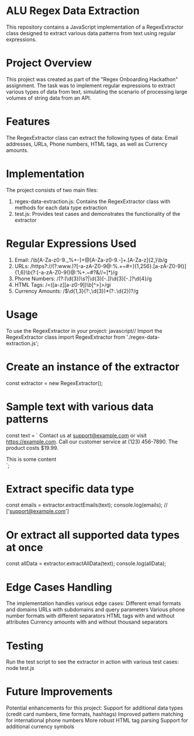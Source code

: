 # ALU Regex Data Extraction
This repository contains a JavaScript implementation of a RegexExtractor class designed to extract various data patterns from text using regular expressions.

# Project Overview
This project was created as part of the "Regex Onboarding Hackathon" assignment. The task was to implement regular expressions to extract various types of data from text, simulating the scenario of processing large volumes of string data from an API.
# Features
The RegexExtractor class can extract the following types of data:
Email addresses, URLs, Phone numbers, HTML tags, as well as Currency amounts.

# Implementation
The project consists of two main files:
1. regex-data-extraction.js: Contains the RegexExtractor class with methods for each data type extraction
2. test.js: Provides test cases and demonstrates the functionality of the extractor
   

# Regular Expressions Used

1. Email: /\b[A-Za-z0-9._%+-]+@[A-Za-z0-9.-]+\.[A-Za-z]{2,}\b/g
2. URLs: /https?:\/\/(?:www\.)?[-a-zA-Z0-9@:%.\+~#=]{1,256}\.[a-zA-Z0-9()]{1,6}\b(?:[-a-zA-Z0-9()@:%\+.~#?&//=]*)/g
3. Phone Numbers: /(?:\(\d{3}\)\s?|\d{3}[-.])\d{3}[-.]?\d{4}/g
4. HTML Tags: /<([a-z][a-z0-9])\b[^>]>/gi
5. Currency Amounts: /\$\d{1,3}(?:,\d{3})*(?:\.\d{2})?/g

# Usage
To use the RegexExtractor in your project:
javascript// Import the RegexExtractor class
import RegexExtractor from './regex-data-extraction.js';

# Create an instance of the extractor
const extractor = new RegexExtractor();

# Sample text with various data patterns
const text = `
  Contact us at support@example.com or visit https://example.com.
  Call our customer service at (123) 456-7890.
  The product costs $19.99.
  <div class="content">This is some content</div>
`;

# Extract specific data type
const emails = extractor.extractEmails(text);
console.log(emails);  // ['support@example.com']

# Or extract all supported data types at once
const allData = extractor.extractAllData(text);
console.log(allData);

# Edge Cases Handling
The implementation handles various edge cases:
Different email formats and domains
URLs with subdomains and query parameters
Various phone number formats with different separators
HTML tags with and without attributes
Currency amounts with and without thousand separators

# Testing
Run the test script to see the extractor in action with various test cases:
node test.js

# Future Improvements
Potential enhancements for this project:
Support for additional data types (credit card numbers, time formats, hashtags)
Improved pattern matching for international phone numbers
More robust HTML tag parsing
Support for additional currency symbols

